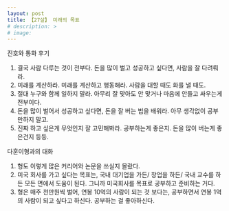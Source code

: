 ```yaml
---
layout: post
title: 【27살】 미래의 목표
# description: >
# image:
---
```




진호와 통화 후기

1. 결국 사람 다루는 것이 전부다. 돈을 많이 벌고 성공하고 싶다면, 사람을 잘 다려뤄라. 
2. 미래를 계산하라. 미래를 계산하고 행동해라. 사람을 대할 때도 화를 낼 때도. 
3. 절대 누구와 함께 일하지 말라. 아무리 잘 맞아도 안 맞거나 마음에 안들고 싸우는게 전부이다. 
4. 돈을 많이 벌어서 성공하고 싶다면, 돈을 잘 버는 법을 배워라. 아무 생각없이 공부만하지 말고.
5. 진짜 하고 싶은게 무엇인지 잘 고민해봐라. 공부하는게 좋은지. 돈을 많이 버는게 좋은건지 등등.

다훈이형과의 대화

1. 형도 이렇게 많은 커리어와 논문을 쓰실지 몰랐다. 
2. 미국 회사를 가고 싶다는 목표는, 국내 대기업을 가든/ 창업을 하든/ 국내 교수를 하든 모든 면에서 도움이 된다. 그니까 미국회사를 목표로 공부하고 준비하는 거다. 
3. 형은 매주 천만원씩 벌어, 연봉 10억의 사람이 되는 것 보다는, 공부하면서 연봉 1억의 사람이 되고 싶다고 하신다. 공부하는 걸 좋아하신다.
